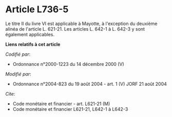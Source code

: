 # Article L736-5

Le titre II du livre VI est applicable à Mayotte, à l'exception du deuxième alinéa de l'article L. 621-21. Les articles L.
642-1 à L. 642-3 y sont également applicables.

**Liens relatifs à cet article**

_Codifié par_:

  - Ordonnance n°2000-1223 du 14 décembre 2000 (V)

_Modifié par_:

  - Ordonnance n°2004-823 du 19 août 2004 - art. 1 (V) JORF 21 août 2004

_Cite_:

  - Code monétaire et financier - art. L621-21 (M)
  - Code monétaire et financier L621-21, L642-1 à L642-3
